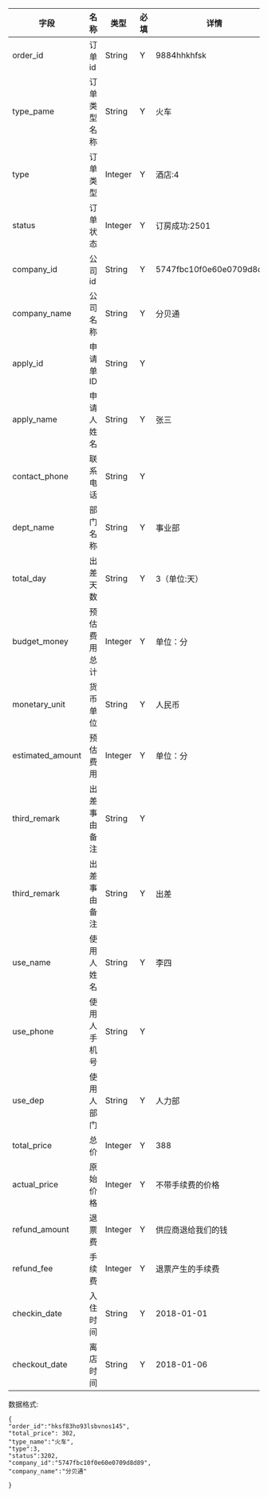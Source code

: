 字段|名称|类型|必填|详情
----|----|---|---|---
order_id |订单id|String| Y |9884hhkhfsk
type_pame |订单类型名称 |String| Y |火车
type |订单类型| Integer | Y |酒店:4
status |订单状态|Integer| Y |订房成功:2501
company_id |公司id|String| Y | 5747fbc10f0e60e0709d8d89
company_name | 公司名称|String|Y|分贝通
apply_id|申请单ID|String|Y|
apply_name|申请人姓名|String |Y|张三
contact_phone|联系电话|String|Y|
dept_name|部门名称|String |Y|事业部
total_day|出差天数|String |Y|3（单位:天）
budget_money|预估费用总计|Integer |Y|单位：分
monetary_unit|货币单位|String |Y|人民币
estimated_amount|预估费用|Integer |Y|单位：分
third_remark|出差事由备注|String|Y|
third_remark|出差事由备注|String|Y|出差
use_name|使用人姓名|String|Y|李四
use_phone|使用人手机号|String|Y|
use_dep|使用人部门|String|Y|人力部
total_price |总价 | Integer| Y |388
actual_price|原始价格|Integer|Y|不带手续费的价格
refund_amount|退票费|Integer|Y|供应商退给我们的钱
refund_fee|手续费|Integer|Y|退票产生的手续费
checkin_date|入住时间|String|Y|2018-01-01
checkout_date|离店时间|String|Y|2018-01-06











































数据格式:


```
{
"order_id":"hksf83ho93lsbvnos145",
"total_price": 302,
"type_name":"火车",
"type":3,
"status":3202,
"company_id":"5747fbc10f0e60e0709d8d89",
"company_name":"分贝通"

}


```
